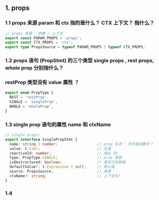 ## 1. props



### 1.1 props 来源 param 和 ctx 指的是什么？ CTX 上下文？ 指什么？

```typescript
// props 来源： 参数 / 上下文
export const PARAM_PROPS = 'props';
export const CTX_PROPS = 'ctx';
export type PropsSource = typeof PARAM_PROPS | typeof CTX_PROPS;

```



### 1.2 props 语句 (PropStmt) 的三个类型 single props , rest props, whole prop 分别指什么？  
### restProp 类型没有 value 属性 ？


```typescript
export enum PropType {
  REST = 'restProp',
  SINGLE = 'singleProp',
  WHOLE = 'wholeProp',
}
```

### 1.3 single prop 语句的属性 name 和  ctxName
```typescript
// single props: 
export interface SinglePropStmt {
  name: string | number;                  // prop 名字： 字符串或数字？
  value: t.LVal;                          // 左值
  reactiveId: number;                     // 相应 ID
  type: PropType.SINGLE;                  // prop 类型
  isDestructured: boolean;                // 是否已经销毁
  defaultValue?: t.Expression | null;     // 默认值
  source: PropsSource;                    // 来源
  ctxName?: string;                       // 上下文名?
}

```

### 1.4 